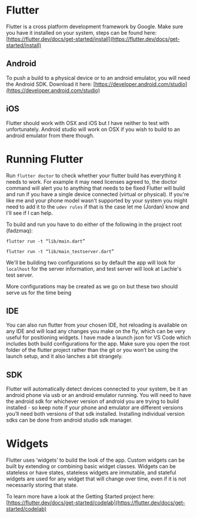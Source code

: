 # Flutter
Flutter is a cross platform development framework by Google. Make sure you have it installed on your system, steps can be found here: [https://flutter.dev/docs/get-started/install](https://flutter.dev/docs/get-started/install)


## Android
To push a build to a physical device or to an android emulator, you will need the Android SDK. Download it here: [https://developer.android.com/studio](https://developer.android.com/studio)

## iOS
Flutter should work with OSX and iOS but I have neither to test with unfortunately. Android studio will work on OSX if you wish to build to an android emulator from there though.


# Running Flutter
Run `flutter doctor` to check whether your flutter build has everything it needs to work. For example it may need licenses agreed to, the doctor command will alert you to anything that needs to be fixed
Flutter will build and run if you have a single device connected (virtual or physical). If you're like me and your phone model wasn't supported by your system you might need to add it to the `udev rules` if that is the case let me (Jordan) know and I'll see if I can help.

To build and run you have to do either of the following in the project root (fadzmaq):

    flutter run -t “lib/main.dart”

    flutter run -t “lib/main_testserver.dart”

 We'll be building two configurations so by default the app will look for `localhost` for the server information, and test server will look at Lachie's test server.

More configurations may be created as we go on but these two should serve us for the time being

## IDE
You can also run flutter from your chosen IDE, hot reloading is available on any IDE and will load any changes you make on the fly, which can be very useful for positioning widgets. I have made a launch json for VS Code which includes both build configurations for the app. Make sure you open the root folder of the flutter project rather than the git or you won’t be using the launch setup, and it also lanches a bit strangely.

## SDK
Flutter will automatically detect devices connected to your system, be it an android phone via usb or an android emulator running. You will need to have the android sdk for whichever version of android you are trying to build installed - so keep note if your phone and emulator are different versions you’ll need both versions of that sdk installed. Installing individual version sdks can be done from android studio sdk manager.

# Widgets
Flutter uses ‘widgets’ to build the look of the app. Custom widgets can be built by extending or combining basic widget classes. Widgets can be stateless or have states, stateless widgets are immutable, and stateful widgets are used for any widget that will change over time, even if it is not necessarily storing that state.

To learn more have a look at the Getting Started project here: [https://flutter.dev/docs/get-started/codelab](https://flutter.dev/docs/get-started/codelab)